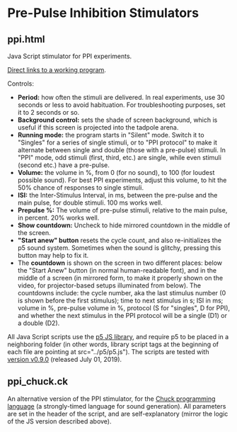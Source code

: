 # Pre-Pulse Inhibition Stimulators

## ppi.html

Java Script stimulator for PPI experiments.

[Direct links to a working program](http://faculty.bard.edu/~akhakhal/progs/ppi.html).

Controls:

* **Period:** how often the stimuli are delivered. In real experiments, use 30 seconds or less to avoid habituation. For troubleshooting purposes, set it to 2 seconds or so.
* **Background control:** sets the shade of screen background, which is useful if this screen is projected into the tadpole arena.
* **Running mode:** the program starts in "Silent" mode. Switch it to "Singles" for a series of single stimuli, or to "PPI protocol" to make it alternate between single and double (those with a pre-pulse) stimuli. In "PPI" mode, odd stimuli (first, third, etc.) are single, while even stimuli (second etc.) have a pre-pulse.
* **Volume:** the volume in %, from 0 (for no sound), to 100 (for loudest possible sound). For best PPI experiments, adjust this volume, to hit the 50% chance of responses to single stimuli.
* **ISI:** the Inter-Stimulus Interval, in ms, between the pre-pulse and the main pulse, for double stimuli. 100 ms works well.
* **Prepulse %:** The volume of pre-pulse stimuli, relative to the main pulse, in percent. 20% works well.
* **Show countdown:** Uncheck to hide mirrored countdown in the middle of the screen.
* **"Start anew" button** resets the cycle count, and also re-initializes the p5 sound system. Sometimes when the sound is glitchy, pressing this button may help to fix it.
* The **countdown** is shown on the screen in two different places: below the "Start Anew" button (in normal human-readable font), and in the middle of a screen (in mirrored form, to make it properly shown on the video, for projector-based setups illuminated from below). The countdowns include: the cycle number, aka the last stimulus number (0 is shown before the first stimulus); time to next stimulus in s; ISI in ms; volume in %, pre-pulse volume in %, protocol (S for "singles", D for PPI), and whether the next stimulus in the PPI protocol will be a single (D1) or a double (D2).

All Java Script scripts use the [p5 JS library](https://p5js.org/), and require p5 to be placed in a neighboring folder (in other words, library script tags at the beginning of each file are pointing at src="../p5/p5.js"). The scripts are tested with [version v0.9.0](https://github.com/processing/p5.js/releases/tag/0.9.0) (released July 01, 2019).

## ppi_chuck.ck

An alternative version of the PPI stimulator, for the [Chuck programming language](https://chuck.cs.princeton.edu/) (a strongly-timed language for sound generation). All parameters are set in the header of the script, and are self-explanatory (mirror the logic of the JS version described above).
